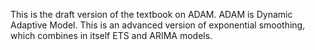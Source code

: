 This is the draft version of the textbook on ADAM. ADAM is Dynamic Adaptive Model. This is an advanced version of exponential smoothing, which combines in itself ETS and ARIMA models.
